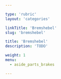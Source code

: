 ```yaml
---

type: 'rubric'
layout: 'categories'

linkTitle: 'Bremshebel'
slug: 'bremshebel'

title: 'Bremshebel'
description: 'TODO'

weight: 1
menu:
  - aside_parts_brakes  

---
```

